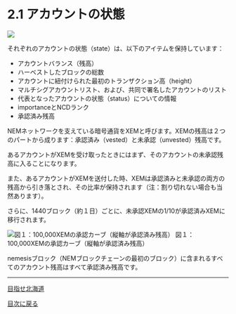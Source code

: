 # 2.1 アカウントの状態

![](https://s3-ap-northeast-1.amazonaws.com/nem-social/blog/0/7000/7600/7611/1542859872%E3%82%B9%E3%82%AF%E3%83%AA%E3%83%BC%E3%83%B3%E3%82%B7%E3%83%A7%E3%83%83%E3%83%88%202018-11-22%2013.10.44.png)

それぞれのアカウントの状態（state）は、以下のアイテムを保持しています：

- アカウントバランス（残高）
- ハーベストしたブロックの総数
- アカウントに紐付けられた最初のトランザクション高（height）
- マルチシグアカウントリスト、および、共同で署名したアカウントのリスト
- 代表となったアカウントの状態（status）についての情報
- importanceとNCDランク
- 承認済み残高

NEMネットワークを支えている暗号通貨をXEMと呼びます。XEMの残高は２つのパートから成ります：承認済み（vested）と未承認（unvested）残高です。

あるアカウントがXEMを受け取ったときにはまず、そのアカウントの未承認残高に入ることになります。

また、あるアカウントがXEMを送付した時、XEMは承認済みと未承認の両方の残高から引き落とされ、その比率が保持されます（注：割り切れない場合も当然あります）。

さらに、1440ブロック（約１日）ごとに、未承認XEMの1/10が承認済みXEMに移行されます。


![図１：100,000XEMの承認カーブ（縦軸が承認済み残高）](https://s3-ap-northeast-1.amazonaws.com/nem-social/blog/0/7000/7600/7611/1542860634%E3%82%B9%E3%82%AF%E3%83%AA%E3%83%BC%E3%83%B3%E3%82%B7%E3%83%A7%E3%83%83%E3%83%88%202018-11-22%2013.23.30.png)
図１：100,000XEMの承認カーブ（縦軸が承認済み残高）

nemesisブロック（NEMブロックチェーンの最初のブロック）に含まれるすべてのアカウント残高はすべて承認済み残高です。

----

[目指せ北海道](https://nemlog.nem.social/profile/416)

[目次に戻る](README.md)
